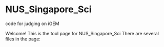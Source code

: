# NUS_Singapore_Sci
code for judging on iGEM

Welcome! This is the tool page for NUS_Singapore_Sci 
There are several files in the page: 
